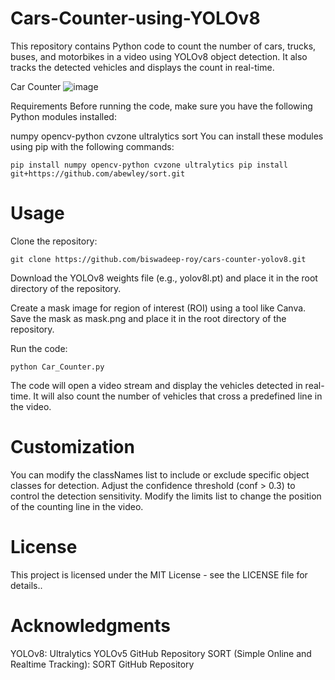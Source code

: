 # Cars-Counter-using-YOLOv8
This repository contains Python code to count the number of cars, trucks, buses, and motorbikes in a video using YOLOv8 object detection. It also tracks the detected vehicles and displays the count in real-time.

Car Counter ![image](https://github.com/biswadeep-roy/Cars-Counter-using-YOLOv8/assets/74821633/1e28822d-7e84-4c1a-b736-a7d58b63f9c8)


Requirements
Before running the code, make sure you have the following Python modules installed:

numpy
opencv-python
cvzone
ultralytics
sort
You can install these modules using pip with the following commands:

`pip install numpy opencv-python cvzone ultralytics
pip install git+https://github.com/abewley/sort.git
`

# Usage
Clone the repository:

`git clone https://github.com/biswadeep-roy/cars-counter-yolov8.git
`

Download the YOLOv8 weights file (e.g., yolov8l.pt) and place it in the root directory of the repository.

Create a mask image for region of interest (ROI) using a tool like Canva. Save the mask as mask.png and place it in the root directory of the repository.

Run the code:

`python Car_Counter.py
`

The code will open a video stream and display the vehicles detected in real-time. It will also count the number of vehicles that cross a predefined line in the video.

# Customization

You can modify the classNames list to include or exclude specific object classes for detection.
Adjust the confidence threshold (conf > 0.3) to control the detection sensitivity.
Modify the limits list to change the position of the counting line in the video.

# License

This project is licensed under the MIT License - see the LICENSE file for details..
 
# Acknowledgments

YOLOv8: Ultralytics YOLOv5 GitHub Repository
SORT (Simple Online and Realtime Tracking): SORT GitHub Repository
